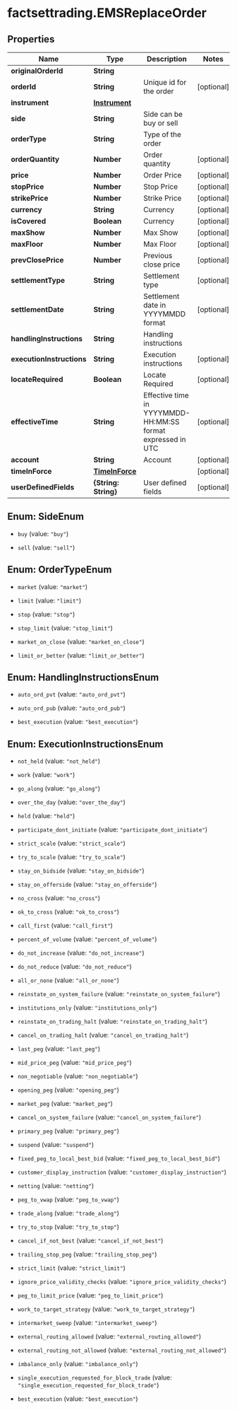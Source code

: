 # factsettrading.EMSReplaceOrder

## Properties

Name | Type | Description | Notes
------------ | ------------- | ------------- | -------------
**originalOrderId** | **String** |  | 
**orderId** | **String** | Unique id for the order | [optional] 
**instrument** | [**Instrument**](Instrument.md) |  | 
**side** | **String** | Side can be buy or sell | 
**orderType** | **String** | Type of the order | 
**orderQuantity** | **Number** | Order quantity | [optional] 
**price** | **Number** | Order Price | [optional] 
**stopPrice** | **Number** | Stop Price | [optional] 
**strikePrice** | **Number** | Strike Price | [optional] 
**currency** | **String** | Currency | [optional] 
**isCovered** | **Boolean** | Currency | [optional] 
**maxShow** | **Number** | Max Show | [optional] 
**maxFloor** | **Number** | Max Floor | [optional] 
**prevClosePrice** | **Number** | Previous close price | [optional] 
**settlementType** | **String** | Settlement type | [optional] 
**settlementDate** | **String** | Settlement date in YYYYMMDD format | [optional] 
**handlingInstructions** | **String** | Handling instructions | 
**executionInstructions** | **String** | Execution instructions | [optional] 
**locateRequired** | **Boolean** | Locate Required | [optional] 
**effectiveTime** | **String** | Effective time in YYYYMMDD-HH:MM:SS format expressed in UTC | [optional] 
**account** | **String** | Account | [optional] 
**timeInForce** | [**TimeInForce**](TimeInForce.md) |  | [optional] 
**userDefinedFields** | **{String: String}** | User defined fields | [optional] 



## Enum: SideEnum


* `buy` (value: `"buy"`)

* `sell` (value: `"sell"`)





## Enum: OrderTypeEnum


* `market` (value: `"market"`)

* `limit` (value: `"limit"`)

* `stop` (value: `"stop"`)

* `stop_limit` (value: `"stop_limit"`)

* `market_on_close` (value: `"market_on_close"`)

* `limit_or_better` (value: `"limit_or_better"`)





## Enum: HandlingInstructionsEnum


* `auto_ord_pvt` (value: `"auto_ord_pvt"`)

* `auto_ord_pub` (value: `"auto_ord_pub"`)

* `best_execution` (value: `"best_execution"`)





## Enum: ExecutionInstructionsEnum


* `not_held` (value: `"not_held"`)

* `work` (value: `"work"`)

* `go_along` (value: `"go_along"`)

* `over_the_day` (value: `"over_the_day"`)

* `held` (value: `"held"`)

* `participate_dont_initiate` (value: `"participate_dont_initiate"`)

* `strict_scale` (value: `"strict_scale"`)

* `try_to_scale` (value: `"try_to_scale"`)

* `stay_on_bidside` (value: `"stay_on_bidside"`)

* `stay_on_offerside` (value: `"stay_on_offerside"`)

* `no_cross` (value: `"no_cross"`)

* `ok_to_cross` (value: `"ok_to_cross"`)

* `call_first` (value: `"call_first"`)

* `percent_of_volume` (value: `"percent_of_volume"`)

* `do_not_increase` (value: `"do_not_increase"`)

* `do_not_reduce` (value: `"do_not_reduce"`)

* `all_or_none` (value: `"all_or_none"`)

* `reinstate_on_system_failure` (value: `"reinstate_on_system_failure"`)

* `institutions_only` (value: `"institutions_only"`)

* `reinstate_on_trading_halt` (value: `"reinstate_on_trading_halt"`)

* `cancel_on_trading_halt` (value: `"cancel_on_trading_halt"`)

* `last_peg` (value: `"last_peg"`)

* `mid_price_peg` (value: `"mid_price_peg"`)

* `non_negotiable` (value: `"non_negotiable"`)

* `opening_peg` (value: `"opening_peg"`)

* `market_peg` (value: `"market_peg"`)

* `cancel_on_system_failure` (value: `"cancel_on_system_failure"`)

* `primary_peg` (value: `"primary_peg"`)

* `suspend` (value: `"suspend"`)

* `fixed_peg_to_local_best_bid` (value: `"fixed_peg_to_local_best_bid"`)

* `customer_display_instruction` (value: `"customer_display_instruction"`)

* `netting` (value: `"netting"`)

* `peg_to_vwap` (value: `"peg_to_vwap"`)

* `trade_along` (value: `"trade_along"`)

* `try_to_stop` (value: `"try_to_stop"`)

* `cancel_if_not_best` (value: `"cancel_if_not_best"`)

* `trailing_stop_peg` (value: `"trailing_stop_peg"`)

* `strict_limit` (value: `"strict_limit"`)

* `ignore_price_validity_checks` (value: `"ignore_price_validity_checks"`)

* `peg_to_limit_price` (value: `"peg_to_limit_price"`)

* `work_to_target_strategy` (value: `"work_to_target_strategy"`)

* `intermarket_sweep` (value: `"intermarket_sweep"`)

* `external_routing_allowed` (value: `"external_routing_allowed"`)

* `external_routing_not_allowed` (value: `"external_routing_not_allowed"`)

* `imbalance_only` (value: `"imbalance_only"`)

* `single_execution_requested_for_block_trade` (value: `"single_execution_requested_for_block_trade"`)

* `best_execution` (value: `"best_execution"`)





